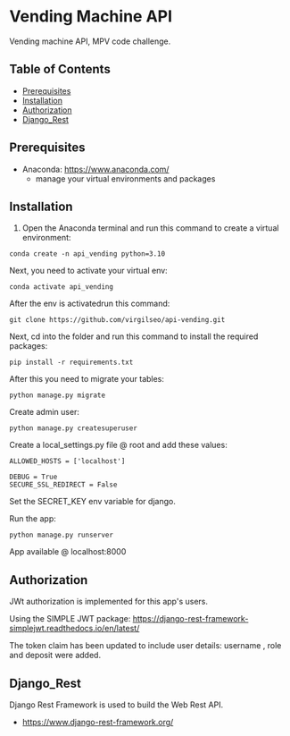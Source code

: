 # Vending Machine API

Vending machine API, MPV code challenge.

## Table of Contents
* [Prerequisites](#prerequisites)
* [Installation](#installation)
* [Authorization](#authorization)
* [Django_Rest](#django_rest)

## Prerequisites

 - Anaconda: https://www.anaconda.com/
   - manage your virtual environments and packages

## Installation

1. Open the Anaconda terminal and run this command to create a virtual environment:
```
conda create -n api_vending python=3.10
```
Next, you need to activate your virtual env:
```
conda activate api_vending
```
After the env is activatedrun this command:
```
git clone https://github.com/virgilseo/api-vending.git
```
Next, cd into the folder and run this command to install the required packages:
```
pip install -r requirements.txt
```
After this you need to migrate your tables:
```
python manage.py migrate
```
Create admin user:
```
python manage.py createsuperuser
```
Create a local_settings.py file @ root and add these values:
```
ALLOWED_HOSTS = ['localhost']

DEBUG = True
SECURE_SSL_REDIRECT = False

```

Set the SECRET_KEY env variable for django.

Run the app:
```
python manage.py runserver
```
App available @ localhost:8000

## Authorization
JWt authorization is implemented for this app's users.

Using the SIMPLE JWT package: https://django-rest-framework-simplejwt.readthedocs.io/en/latest/

The token claim has been updated to include user details: username , role and deposit were added.

## Django_Rest

Django Rest Framework is used to build the Web Rest API.

 - https://www.django-rest-framework.org/


